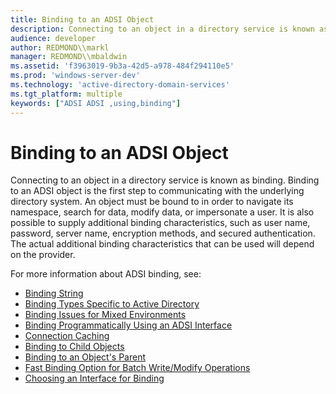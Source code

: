 ```yaml
---
title: Binding to an ADSI Object
description: Connecting to an object in a directory service is known as binding.
audience: developer
author: REDMOND\\markl
manager: REDMOND\\mbaldwin
ms.assetid: 'f3963019-9b3a-42d5-a978-484f294110e5'
ms.prod: 'windows-server-dev'
ms.technology: 'active-directory-domain-services'
ms.tgt_platform: multiple
keywords: ["ADSI ADSI ,using,binding"]
---
```


# Binding to an ADSI Object

Connecting to an object in a directory service is known as binding. Binding to an ADSI object is the first step to communicating with the underlying directory system. An object must be bound to in order to navigate its namespace, search for data, modify data, or impersonate a user. It is also possible to supply additional binding characteristics, such as user name, password, server name, encryption methods, and secured authentication. The actual additional binding characteristics that can be used will depend on the provider.

For more information about ADSI binding, see:

-   [Binding String](binding-string.md)
-   [Binding Types Specific to Active Directory](binding-types-specific-to-active-directory.md)
-   [Binding Issues for Mixed Environments](binding-issues-for-mixed-environments.md)
-   [Binding Programmatically Using an ADSI Interface](binding-programmatically-using-an-adsi-interface.md)
-   [Connection Caching](connection-caching.md)
-   [Binding to Child Objects](binding-to-child-objects.md)
-   [Binding to an Object's Parent](binding-to-an-objectampaposs-parent.md)
-   [Fast Binding Option for Batch Write/Modify Operations](fast-binding-option-for-batch-writemodify-operations.md)
-   [Choosing an Interface for Binding](choosing-an-interface.md)

 

 




